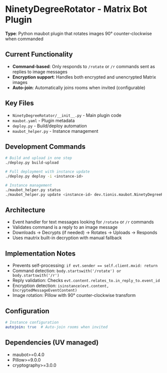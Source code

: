 # NinetyDegreeRotator - Matrix Bot Plugin

**Type**: Python maubot plugin that rotates images 90° counter-clockwise when commanded

## Current Functionality
- **Command-based**: Only responds to `/rotate` or `/r` commands sent as replies to image messages
- **Encryption support**: Handles both encrypted and unencrypted Matrix images
- **Auto-join**: Automatically joins rooms when invited (configurable)

## Key Files
- `NinetyDegreeRotator/__init__.py` - Main plugin code
- `maubot.yaml` - Plugin metadata
- `deploy.py` - Build/deploy automation
- `maubot_helper.py` - Instance management

## Development Commands
```bash
# Build and upload in one step
./deploy.py build-upload

# Full deployment with instance update
./deploy.py deploy -i <instance-id>

# Instance management
./maubot_helper.py status
./maubot_helper.py update <instance-id> dev.tionis.maubot.NinetyDegreeRotator
```

## Architecture
- Event handler for text messages looking for `/rotate` or `/r` commands
- Validates command is a reply to an image message
- Downloads → Decrypts (if needed) → Rotates → Uploads → Responds
- Uses mautrix built-in decryption with manual fallback

## Implementation Notes
- Prevents self-processing: `if evt.sender == self.client.mxid: return`
- Command detection: `body.startswith('/rotate') or body.startswith('/r')`
- Reply validation: Checks `evt.content.relates_to.in_reply_to.event_id`
- Encryption detection: `isinstance(evt.content, EncryptedMessageEventContent)`
- Image rotation: Pillow with 90° counter-clockwise transform

## Configuration
```yaml
# Instance configuration
autojoin: true  # Auto-join rooms when invited
```

## Dependencies (UV managed)
- maubot>=0.4.0
- Pillow>=9.0.0 
- cryptography>=3.0.0
